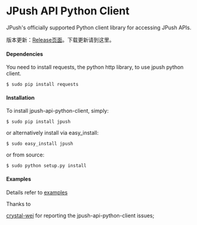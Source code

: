 <h1>JPush API Python Client</h1>

JPush's officially supported Python client library for accessing JPush APIs.

版本更新：[Release页面](https://github.com/jpush/jpush-api-python-client/releases)。下载更新请到这里。

#### Dependencies

You need to install requests, the python http library, to use jpush python client.

```
$ sudo pip install requests
```

#### Installation

To install jpush-api-python-client, simply:

```
$ sudo pip install jpush
```
or alternatively install via easy_install:

```
$ sudo easy_install jpush
```
or from source:

```
$ sudo python setup.py install
```
#### Examples

Details refer to [examples](https://github.com/jpush/jpush-api-python-client/blob/master/examples)

Thanks to

[crystal-wei](https://github.com/crystal-wei) for reporting the jpush-api-python-client issues;